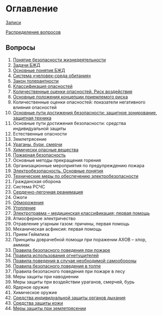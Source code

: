 # Оглавление

[Записи](watch/)

[Распределение вопросов](distribution/)

## Вопросы

1. [Понятие безопасности жизнедеятельности](exam/1/)
2. [Задачи БЖД](exam/2/)
3. [Основные понятия БЖД](exam/3/)
4. [Система «человек-среда обитания»](exam/4/)
5. [Закон толерантности](exam/5/)
6. [Классификация опасностей](exam/6/)
7. [Количественные оценки опасностей. Риск воздействия](exam/7/)
8. [Основные положения концепции приемлемого риска](exam/8/)
9. Количественные оценки опасностей: показатели негативного влияния опасностей
10. [Основные пути достижения безопасности: защитное зонирование, защитная техника](exam/10/)
11. Основные пути достижения безопасности: средства индивидуальной защиты
12. Естественные опасности
13. Землетрясение
14. [Ураганы, бури, смерчи](exam/14/)
15. [Химически опасные вещества](exam/15/)
16. [Пожарная безопасность](exam/16/)
17. Основные методы прекращения горения
18. Организационные мероприятия по предупреждению пожара
19. [Электробезопасность. Основные понятия](exam/19/)
20. [Технические меры по обеспечению электробезопасности](exam/20/)
21. Гражданская оборона
22. Система РСЧС
23. [Сердечно-легочная реанимация](exam/23/)
24. Ожоги
25. [Обморожения](exam/25/)
26. [Утопление](exam/26/)
27. [Электротравма – медицинская классификация; первая помощь](exam/27/)
28. Атмосферное электричество
29. Отравление угарным газом: причины, первая помощь
30. Механическая асфиксия: первая помощь
31. Прием Геймлиха
32. Принципы доврачебной помощи при поражении АХОВ – хлор, аммиак
33. [Правила безопасного поведения при пожаре](exam/33/)
34. [Правила использования огнетушителей](exam/34/)
34. [Правила поведения в случае необходимой самообороны](exam/35/)
36. [Правила безопасного поведения в толпе](exam/36/)
37. Правила безопасного поведения при пожаре в лесу
38. Меры защиты при наводнении
39. Меры защиты при воздействии ураганов, смерчей, бурь
40. Ядерное оружие
41. Химическое оружие
42. [Средства индивидуальной защиты органов дыхания](exam/42/)
43. [Средства защиты кожи](exam/43/)
44. [Меры защиты при землетрясении](exam/44/)
